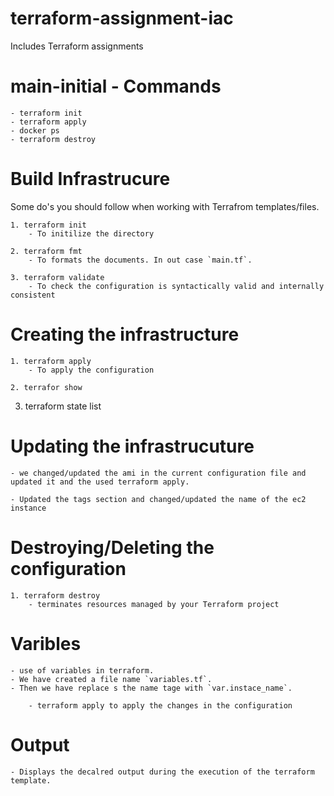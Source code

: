 # terraform-assignment-iac
Includes Terraform assignments

# main-initial - Commands
    - terraform init
    - terraform apply
    - docker ps
    - terraform destroy

# Build Infrastrucure
Some do's you should follow when working with Terrafrom templates/files.

    1. terraform init
        - To initilize the directory

    2. terraform fmt
        - To formats the documents. In out case `main.tf`.

    3. terraform validate
        - To check the configuration is syntactically valid and internally consistent

# Creating the infrastructure

    1. terraform apply
        - To apply the configuration

    2. terrafor show

3. terraform state list

# Updating the infrastrucuture
    - we changed/updated the ami in the current configuration file and updated it and the used terraform apply.

    - Updated the tags section and changed/updated the name of the ec2 instance

# Destroying/Deleting the configuration
    1. terraform destroy
        - terminates resources managed by your Terraform project

# Varibles
    - use of variables in terraform.
    - We have created a file name `variables.tf`.
    - Then we have replace s the name tage with `var.instace_name`.

        - terraform apply to apply the changes in the configuration

# Output
    - Displays the decalred output during the execution of the terraform template.
